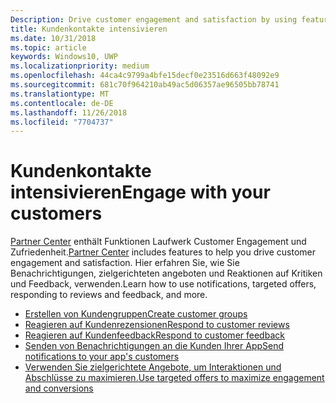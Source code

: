 ```yaml
---
Description: Drive customer engagement and satisfaction by using features like notifications, targeted offers, responding to reviews and feedback, and more.
title: Kundenkontakte intensivieren
ms.date: 10/31/2018
ms.topic: article
keywords: Windows10, UWP
ms.localizationpriority: medium
ms.openlocfilehash: 44ca4c9799a4bfe15decf0e23516d663f48092e9
ms.sourcegitcommit: 681c70f964210ab49ac5d06357ae96505bb78741
ms.translationtype: MT
ms.contentlocale: de-DE
ms.lasthandoff: 11/26/2018
ms.locfileid: "7704737"
---
```

# <a name="engage-with-your-customers"></a><span data-ttu-id="dd4f0-103">Kundenkontakte intensivieren</span><span class="sxs-lookup"><span data-stu-id="dd4f0-103">Engage with your customers</span></span>

<span data-ttu-id="dd4f0-104">[Partner Center](https://partner.microsoft.com/dashboard) enthält Funktionen Laufwerk Customer Engagement und Zufriedenheit.</span><span class="sxs-lookup"><span data-stu-id="dd4f0-104">[Partner Center](https://partner.microsoft.com/dashboard) includes features to help you drive customer engagement and satisfaction.</span></span> <span data-ttu-id="dd4f0-105">Hier erfahren Sie, wie Sie Benachrichtigungen, zielgerichteten angeboten und Reaktionen auf Kritiken und Feedback, verwenden.</span><span class="sxs-lookup"><span data-stu-id="dd4f0-105">Learn how to use notifications, targeted offers, responding to reviews and feedback, and more.</span></span>

-   [<span data-ttu-id="dd4f0-106">Erstellen von Kundengruppen</span><span class="sxs-lookup"><span data-stu-id="dd4f0-106">Create customer groups</span></span>](create-customer-groups.md)
-   [<span data-ttu-id="dd4f0-107">Reagieren auf Kundenrezensionen</span><span class="sxs-lookup"><span data-stu-id="dd4f0-107">Respond to customer reviews</span></span>](respond-to-customer-reviews.md)
-   [<span data-ttu-id="dd4f0-108">Reagieren auf Kundenfeedback</span><span class="sxs-lookup"><span data-stu-id="dd4f0-108">Respond to customer feedback</span></span>](respond-to-customer-feedback.md)
-   [<span data-ttu-id="dd4f0-109">Senden von Benachrichtigungen an die Kunden Ihrer App</span><span class="sxs-lookup"><span data-stu-id="dd4f0-109">Send notifications to your app's customers</span></span>](send-push-notifications-to-your-apps-customers.md)
-   [<span data-ttu-id="dd4f0-110">Verwenden Sie zielgerichtete Angebote, um Interaktionen und Abschlüsse zu maximieren.</span><span class="sxs-lookup"><span data-stu-id="dd4f0-110">Use targeted offers to maximize engagement and conversions</span></span>](use-targeted-offers-to-maximize-engagement-and-conversions.md)

 
